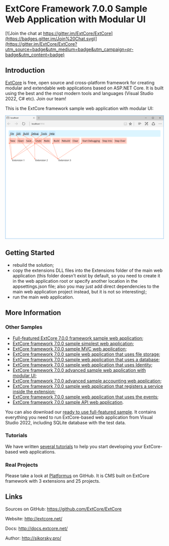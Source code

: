 # ExtCore Framework 7.0.0 Sample Web Application with Modular UI

[![Join the chat at https://gitter.im/ExtCore/ExtCore](https://badges.gitter.im/Join%20Chat.svg)](https://gitter.im/ExtCore/ExtCore?utm_source=badge&utm_medium=badge&utm_campaign=pr-badge&utm_content=badge)

## Introduction

[ExtCore](https://github.com/ExtCore/ExtCore) is free, open source and cross-platform framework for creating
modular and extendable web applications based on ASP.NET Core. It is built using the best and the most modern
tools and languages (Visual Studio 2022, C# etc). Join our team!

This is the ExtCore framework sample web application with modular UI:

![Web application with modular UI](extcore_sample_modular_ui.png)

## Getting Started

* rebuild the solution;
* copy the extensions DLL files into the Extensions folder of the main web application (this folder doesn’t exist by default,
so you need to create it in the web application root or specify another location in the appsettings.json file; also you may just
add direct dependencies to the main web application project instead, but it is not so interesting);
* run the main web application.

## More Information

### Other Samples

* [Full-featured ExtCore 7.0.0 framework sample web application](https://github.com/ExtCore/ExtCore-Sample);
* [ExtCore framework 7.0.0 sample simplest web application](https://github.com/ExtCore/ExtCore-Sample-Simplest);
* [ExtCore framework 7.0.0 sample MVC web application](https://github.com/ExtCore/ExtCore-Sample-Mvc);
* [ExtCore framework 7.0.0 sample web application that uses file storage](https://github.com/ExtCore/ExtCore-Sample-FileStorage);
* [ExtCore framework 7.0.0 sample web application that uses a database](https://github.com/ExtCore/ExtCore-Sample-Data);
* [ExtCore framework 7.0.0 sample web application that uses Identity](https://github.com/ExtCore/ExtCore-Sample-Identity);
* [ExtCore framework 7.0.0 advanced sample web application with modular UI](https://github.com/ExtCore/ExtCore-Sample-Modular-Ui-Adv);
* [ExtCore framework 7.0.0 advanced sample accounting web application](https://github.com/ExtCore/ExtCore-Sample-Accounting);
* [ExtCore framework 7.0.0 sample web application that registers a service inside the extension](https://github.com/ExtCore/ExtCore-Sample-Service);
* [ExtCore framework 7.0.0 sample web application that uses the events](https://github.com/ExtCore/ExtCore-Sample-Events);
* [ExtCore framework 7.0.0 sample API web application](https://github.com/ExtCore/ExtCore-Sample-Api).

You can also download our [ready to use full-featured sample](http://extcore.net/files/ExtCore-Sample-7.0.0.zip).
It contains everything you need to run ExtCore-based web application from Visual Studio 2022, including SQLite
database with the test data.

### Tutorials

We have written [several tutorials](http://docs.extcore.net/en/latest/getting_started/index.html)
to help you start developing your ExtCore-based web applications.

### Real Projects

Please take a look at [Platformus](https://github.com/Platformus/Platformus) on GitHub. It is CMS
built on ExtCore framework with 3 extensions and 25 projects.

## Links

Sources on GitHub: https://github.com/ExtCore/ExtCore

Website: http://extcore.net/

Docs: http://docs.extcore.net/

Author: http://sikorsky.pro/